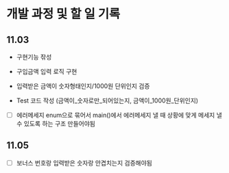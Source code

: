 # 개발 과정 및 할 일 기록

## 11.03

- 구현기능 잒성

- 구입금액 입력 로직 구현

- 입력받은 금액이 숫자형태인지/1000원 단위인지 검증

- Test 코드 작성 (금액이_숫자로만_되어있는지, 금액이_1000원_단위인지)

- [ ] 에러메세지 enum으로 묶어서 main()에서 에러메세지 낼 때 상황에 맞게 메세지 낼 수 있도록 하는 구조 만들어야됨

## 11.05
- [ ] 보너스 번호랑 입력받은 숫자랑 안겹치는지 검증해야됨